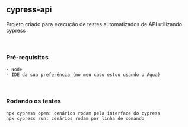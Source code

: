 ## **cypress-api**

Projeto criado para execução de testes automatizados de API utilizando cypress

<br/>

### **Pré-requisitos**

    - Node
    - IDE da sua preferência (no meu caso estou usando o Aqua)

<br/>

### Rodando os testes

    npx cypress open: cenários rodam pela interface do cypress
    npx cypress run: cenários rodam por linha de comando
